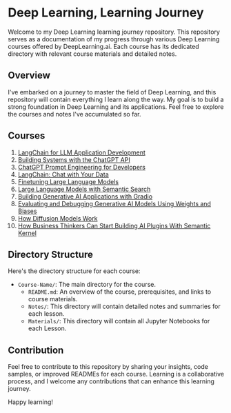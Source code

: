 # Deep Learning, Learning Journey

Welcome to my Deep Learning learning journey repository. This repository serves as a documentation of my progress through various Deep Learning courses offered by DeepLearning.ai. Each course has its dedicated directory with relevant course materials and detailed notes.

## Overview

I've embarked on a journey to master the field of Deep Learning, and this repository will contain everything I learn along the way. My goal is to build a strong foundation in Deep Learning and its applications. Feel free to explore the courses and notes I've accumulated so far.

## Courses

1. [LangChain for LLM Application Development](https://github.com/mcakyerima/DeepLearning.ai_journey/tree/main/LangChain%20for%20LLM%20Application%20Development)
2. [Building Systems with the ChatGPT API](./Building-Systems-with-ChatGPT-API)
3. [ChatGPT Prompt Engineering for Developers](./ChatGPT-Prompt-Engineering)
4. [LangChain: Chat with Your Data](./LangChain-Chat-with-Your-Data)
5. [Finetuning Large Language Models](./Finetuning-Large-Language-Models)
6. [Large Language Models with Semantic Search](./Large-Language-Models-Semantic-Search)
7. [Building Generative AI Applications with Gradio](./Building-Generative-AI-Applications)
8. [Evaluating and Debugging Generative AI Models Using Weights and Biases](./Evaluating-Debugging-Generative-AI-Models)
9. [How Diffusion Models Work](./How-Diffusion-Models-Work)
10. [How Business Thinkers Can Start Building AI Plugins With Semantic Kernel](./Building-AI-Plugins-Semantic-Kernel)

## Directory Structure

Here's the directory structure for each course:

- `Course-Name/`: The main directory for the course.
    - `README.md`: An overview of the course, prerequisites, and links to course materials.
    - `Notes/`: This directory will contain detailed notes and summaries for each lesson.
    - `Materials/`: This directory will contain all Jupyter Notebooks for each Lesson.

## Contribution

Feel free to contribute to this repository by sharing your insights, code samples, or improved READMEs for each course. Learning is a collaborative process, and I welcome any contributions that can enhance this learning journey.

Happy learning!
